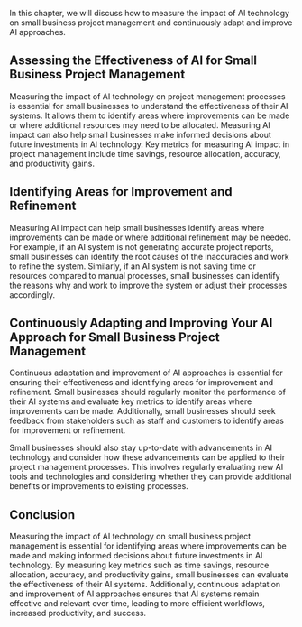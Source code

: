 

In this chapter, we will discuss how to measure the impact of AI technology on small business project management and continuously adapt and improve AI approaches.

Assessing the Effectiveness of AI for Small Business Project Management
-----------------------------------------------------------------------

Measuring the impact of AI technology on project management processes is essential for small businesses to understand the effectiveness of their AI systems. It allows them to identify areas where improvements can be made or where additional resources may need to be allocated. Measuring AI impact can also help small businesses make informed decisions about future investments in AI technology. Key metrics for measuring AI impact in project management include time savings, resource allocation, accuracy, and productivity gains.

Identifying Areas for Improvement and Refinement
------------------------------------------------

Measuring AI impact can help small businesses identify areas where improvements can be made or where additional refinement may be needed. For example, if an AI system is not generating accurate project reports, small businesses can identify the root causes of the inaccuracies and work to refine the system. Similarly, if an AI system is not saving time or resources compared to manual processes, small businesses can identify the reasons why and work to improve the system or adjust their processes accordingly.

Continuously Adapting and Improving Your AI Approach for Small Business Project Management
------------------------------------------------------------------------------------------

Continuous adaptation and improvement of AI approaches is essential for ensuring their effectiveness and identifying areas for improvement and refinement. Small businesses should regularly monitor the performance of their AI systems and evaluate key metrics to identify areas where improvements can be made. Additionally, small businesses should seek feedback from stakeholders such as staff and customers to identify areas for improvement or refinement.

Small businesses should also stay up-to-date with advancements in AI technology and consider how these advancements can be applied to their project management processes. This involves regularly evaluating new AI tools and technologies and considering whether they can provide additional benefits or improvements to existing processes.

Conclusion
----------

Measuring the impact of AI technology on small business project management is essential for identifying areas where improvements can be made and making informed decisions about future investments in AI technology. By measuring key metrics such as time savings, resource allocation, accuracy, and productivity gains, small businesses can evaluate the effectiveness of their AI systems. Additionally, continuous adaptation and improvement of AI approaches ensures that AI systems remain effective and relevant over time, leading to more efficient workflows, increased productivity, and success.
